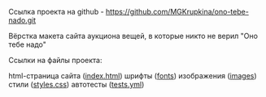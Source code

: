 Ссылка проекта на github - https://github.com/MGKrupkina/ono-tebe-nado.git

Вёрстка макета сайта аукциона вещей, в которые никто не верил "Оно тебе надо"

Ссылки на файлы проекта:

html-страница сайта (<a href="https://github.com/MGKrupkina/ono-tebe-nado/blob/main/index.html" target="_blank">index.html</a>)
шрифты (<a href="https://github.com/MGKrupkina/ono-tebe-nado/tree/main/fonts" target="_blank">fonts</a>)
изображения (<a href="https://github.com/MGKrupkina/ono-tebe-nado/tree/main/images" target="_blank">images</a>)
стили (<a href="https://github.com/MGKrupkina/ono-tebe-nado/blob/main/styles/style.css" target="_blank">styles.css</a>)
автотесты (<a href="https://github.com/MGKrupkina/ono-tebe-nado/blob/main/.github/workflows/tests.yml" target="_blank">tests.yml</a>)



